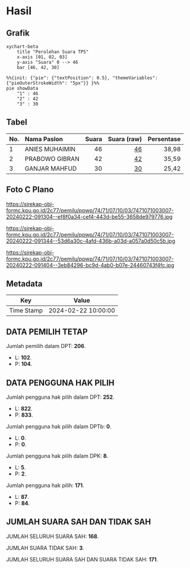 # Hasil

## Grafik

```mermaid
xychart-beta
    title "Perolehan Suara TPS"
    x-axis [01, 02, 03]
    y-axis "Suara" 0 --> 46
    bar [46, 42, 30]
```

```mermaid
%%{init: {"pie": {"textPosition": 0.5}, "themeVariables": {"pieOuterStrokeWidth": "5px"}} }%%
pie showData
    "1" : 46
    "2" : 42
    "3" : 30
```

## Tabel

| No. | Nama Paslon    | Suara | Suara (raw) | Persentase |
|:--- |:-------------- | -----:| -----------:| ----------:|
| 1   | ANIES MUHAIMIN | 46    | [46][p-1]   | 38,98      |
| 2   | PRABOWO GIBRAN | 42    | [42][p-2]   | 35,59      |
| 3   | GANJAR MAHFUD  | 30    | [30][p-3]   | 25,42      |


[p-1]: https://github.com/gigit-pemilu/pemilu-2024-74-sulawesi-tenggara/blob/main/pilpres/hitung-suara/sub/74-sulawesi-tenggara/sub/71-kota-kendari/sub/07-wua-wua/sub/1003-mataiwoi/sub/007-tps/sub/paslon-1.txt
[p-2]: https://github.com/gigit-pemilu/pemilu-2024-74-sulawesi-tenggara/blob/main/pilpres/hitung-suara/sub/74-sulawesi-tenggara/sub/71-kota-kendari/sub/07-wua-wua/sub/1003-mataiwoi/sub/007-tps/sub/paslon-2.txt
[p-3]: https://github.com/gigit-pemilu/pemilu-2024-74-sulawesi-tenggara/blob/main/pilpres/hitung-suara/sub/74-sulawesi-tenggara/sub/71-kota-kendari/sub/07-wua-wua/sub/1003-mataiwoi/sub/007-tps/sub/paslon-3.txt

## Foto C Plano

https://sirekap-obj-formc.kpu.go.id/2c77/pemilu/ppwp/74/71/07/10/03/7471071003007-20240222-091304--ef8f0a34-cef4-443d-be55-3658de979776.jpg

https://sirekap-obj-formc.kpu.go.id/2c77/pemilu/ppwp/74/71/07/10/03/7471071003007-20240222-091344--53d6a30c-4afd-436b-a03d-a057a0d50c5b.jpg

https://sirekap-obj-formc.kpu.go.id/2c77/pemilu/ppwp/74/71/07/10/03/7471071003007-20240222-091404--3eb84296-bc9d-4ab0-b07e-24460743f4fc.jpg


## Metadata

| Key        | Value               |
| ---------- | ------------------- |
| Time Stamp | 2024-02-22 10:00:00 |


## DATA PEMILIH TETAP

Jumlah pemilih dalam DPT: **206**.
 * L: **102**.
 * P: **104**.

## DATA PENGGUNA HAK PILIH

Jumlah pengguna hak pilih dalam DPT: **252**.
 * L: **822**.
 * P: **833**.

Jumlah pengguna hak pilih dalam DPTb: **0**.
 * L: **0**.
 * P: **0**.

Jumlah pengguna hak pilih dalam DPK: **8**.
 * L: **5**.
 * P: **2**.

Jumlah pengguna hak pilih: **171**.
 * L: **87**.
 * P: **84**.

## JUMLAH SUARA SAH DAN TIDAK SAH

JUMLAH SELURUH SUARA SAH: **168**.

JUMLAH SUARA TIDAK SAH: **3**.

JUMLAH SELURUH SUARA SAH DAN SUARA TIDAK SAH: **171**.


